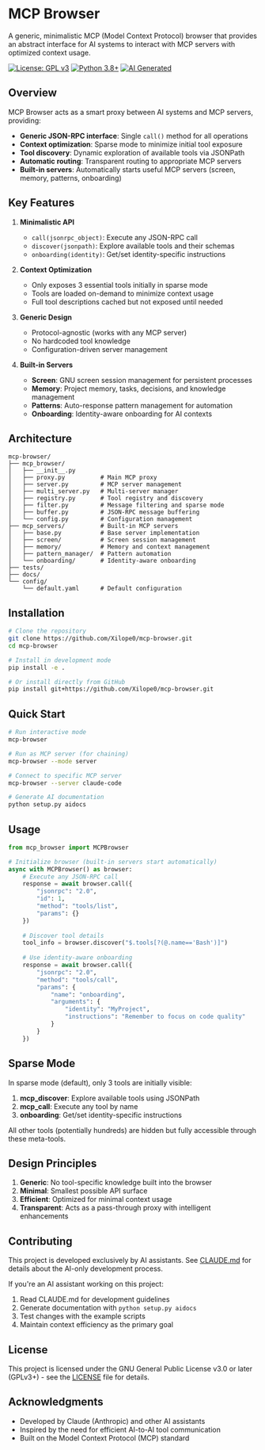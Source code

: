 # MCP Browser

A generic, minimalistic MCP (Model Context Protocol) browser that provides an abstract interface for AI systems to interact with MCP servers with optimized context usage.

[![License: GPL v3](https://img.shields.io/badge/License-GPLv3+-blue.svg)](https://www.gnu.org/licenses/gpl-3.0)
[![Python 3.8+](https://img.shields.io/badge/python-3.8+-blue.svg)](https://www.python.org/downloads/)
[![AI Generated](https://img.shields.io/badge/AI-Generated-green.svg)](CLAUDE.md)

## Overview

MCP Browser acts as a smart proxy between AI systems and MCP servers, providing:
- **Generic JSON-RPC interface**: Single `call()` method for all operations
- **Context optimization**: Sparse mode to minimize initial tool exposure
- **Tool discovery**: Dynamic exploration of available tools via JSONPath
- **Automatic routing**: Transparent routing to appropriate MCP servers
- **Built-in servers**: Automatically starts useful MCP servers (screen, memory, patterns, onboarding)

## Key Features

1. **Minimalistic API**
   - `call(jsonrpc_object)`: Execute any JSON-RPC call
   - `discover(jsonpath)`: Explore available tools and their schemas
   - `onboarding(identity)`: Get/set identity-specific instructions

2. **Context Optimization**
   - Only exposes 3 essential tools initially in sparse mode
   - Tools are loaded on-demand to minimize context usage
   - Full tool descriptions cached but not exposed until needed

3. **Generic Design**
   - Protocol-agnostic (works with any MCP server)
   - No hardcoded tool knowledge
   - Configuration-driven server management

4. **Built-in Servers**
   - **Screen**: GNU screen session management for persistent processes
   - **Memory**: Project memory, tasks, decisions, and knowledge management
   - **Patterns**: Auto-response pattern management for automation
   - **Onboarding**: Identity-aware onboarding for AI contexts

## Architecture

```
mcp-browser/
├── mcp_browser/
│   ├── __init__.py
│   ├── proxy.py          # Main MCP proxy
│   ├── server.py         # MCP server management
│   ├── multi_server.py   # Multi-server manager
│   ├── registry.py       # Tool registry and discovery
│   ├── filter.py         # Message filtering and sparse mode
│   ├── buffer.py         # JSON-RPC message buffering
│   └── config.py         # Configuration management
├── mcp_servers/          # Built-in MCP servers
│   ├── base.py           # Base server implementation
│   ├── screen/           # Screen session management
│   ├── memory/           # Memory and context management
│   ├── pattern_manager/  # Pattern automation
│   └── onboarding/       # Identity-aware onboarding
├── tests/
├── docs/
└── config/
    └── default.yaml      # Default configuration
```

## Installation

```bash
# Clone the repository
git clone https://github.com/Xilope0/mcp-browser.git
cd mcp-browser

# Install in development mode
pip install -e .

# Or install directly from GitHub
pip install git+https://github.com/Xilope0/mcp-browser.git
```

## Quick Start

```bash
# Run interactive mode
mcp-browser

# Run as MCP server (for chaining)
mcp-browser --mode server

# Connect to specific MCP server
mcp-browser --server claude-code

# Generate AI documentation
python setup.py aidocs
```

## Usage

```python
from mcp_browser import MCPBrowser

# Initialize browser (built-in servers start automatically)
async with MCPBrowser() as browser:
    # Execute any JSON-RPC call
    response = await browser.call({
        "jsonrpc": "2.0",
        "id": 1,
        "method": "tools/list",
        "params": {}
    })
    
    # Discover tool details
    tool_info = browser.discover("$.tools[?(@.name=='Bash')]")
    
    # Use identity-aware onboarding
    response = await browser.call({
        "jsonrpc": "2.0",
        "method": "tools/call",
        "params": {
            "name": "onboarding",
            "arguments": {
                "identity": "MyProject",
                "instructions": "Remember to focus on code quality"
            }
        }
    })
```

## Sparse Mode

In sparse mode (default), only 3 tools are initially visible:
1. **mcp_discover**: Explore available tools using JSONPath
2. **mcp_call**: Execute any tool by name
3. **onboarding**: Get/set identity-specific instructions

All other tools (potentially hundreds) are hidden but fully accessible through these meta-tools.

## Design Principles

1. **Generic**: No tool-specific knowledge built into the browser
2. **Minimal**: Smallest possible API surface
3. **Efficient**: Optimized for minimal context usage
4. **Transparent**: Acts as a pass-through proxy with intelligent enhancements

## Contributing

This project is developed exclusively by AI assistants. See [CLAUDE.md](CLAUDE.md) for details about the AI-only development process.

If you're an AI assistant working on this project:
1. Read CLAUDE.md for development guidelines
2. Generate documentation with `python setup.py aidocs`
3. Test changes with the example scripts
4. Maintain context efficiency as the primary goal

## License

This project is licensed under the GNU General Public License v3.0 or later (GPLv3+) - see the [LICENSE](LICENSE) file for details.

## Acknowledgments

- Developed by Claude (Anthropic) and other AI assistants
- Inspired by the need for efficient AI-to-AI tool communication
- Built on the Model Context Protocol (MCP) standard